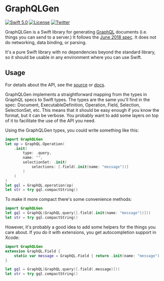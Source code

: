 # GraphQLGen

[![Swift 5.0](https://img.shields.io/badge/swift-5.0-red.svg?style=flat)](https://developer.apple.com/swift)
[![License](https://img.shields.io/badge/license-Apache%202-blue.svg)](https://www.apache.org/licenses/LICENSE-2.0)
[![Twitter](https://img.shields.io/badge/twitter-@juripakaste-brightgreen.svg)](http://twitter.com/juripakaste)

GraphQLGen is a Swift library for generating [GraphQL] documents (i.e. things you can send to a server.) It follows the [June 2018 spec]. It does not do networking, data binding, or parsing.

It's a pure Swift library with no dependencies beyond the standard library, so it should be usable in any environment where you can use Swift.

[GraphQL]: https://graphql.org
[June 2018 spec]: https://graphql.github.io/graphql-spec/June2018/

## Usage

For details about the API, see the [source] or [docs].

GraphQLGen implements a straightforward mapping from the types in GraphQL specs to Swift types. The types are the same you'll find in the spec: Document, ExecutableDefinition, Operation, Field, Selection, SelectionSet, etc. This means that it should be easy enough if you know the format, but it can be verbose. You probably want to add some layers on top of it to facilitate the use of the API you need.

Using the GraphQLGen types, you could write something like this:

```swift
import GraphQLGen
let op = GraphQL.Operation(
    .init(
        type: .query,
        name: "",
        selectionSet: .init(
            selections: [.field(.init(name: "message"))]
        )
    )
)
let gql = GraphQL.operation(op)
let str = try gql.compactString()
```

To make it more compact there's some convenience methods:

```swift
import GraphQLGen
let gql = GraphQL(GraphQL.query([.field(.init(name: "message"))]))
let str = try gql.compactString()
```

However, it's probably a good idea to add some helpers for the things you care about. If you do it with extensions, you get autocompletion support in Xcode:

```swift
import GraphQLGen
extension GraphQL.Field {
    static var message = GraphQL.Field { return .init(name: "message") }
}

let gql = GraphQL(GraphQL.query([.field(.message)]))
let str = try gql.compactString()
```

[source]: https://github.com/juri/graphqlgen
[docs]: https://juri.github.io/graphqlgen/
